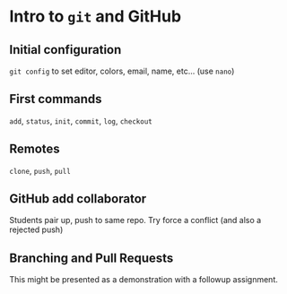 # Intro to `git` and GitHub

## Initial configuration

`git config` to set editor, colors, email, name, etc... (use `nano`)

## First commands

`add`, `status`, `init`, `commit`, `log`, `checkout`

## Remotes

`clone`, `push`, `pull`

## GitHub add collaborator

Students pair up, push to same repo. Try force a conflict (and also a rejected
push)

## Branching and Pull Requests

This might be presented as a demonstration with a followup assignment.
